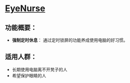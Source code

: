 # [EyeNurse](https://github.com/MscoderStudio/EyeNurse)

## 功能概要：
* **强制定时休息**： 通过定时锁屏的功能养成使用电脑的好习惯。

## 适用人群：
* 长期使用电脑离不开凳子的人
* 希望保护眼睛的人
